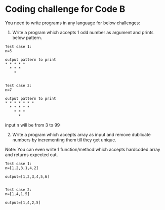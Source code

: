 # Coding challenge for Code B

You need to write programs in any language for below challenges:

1.  Write a program which accepts 1 odd number as argument and prints below pattern.

```
Test case 1:
n=5

output pattern to print
* * * * *
  * * *
    *


Test case 2:
n=7

output pattern to print
* * * * * * *
  * * * * *
    * * *
      *

```

input n will be from 3 to 99

2. Write a program which accepts array as input and remove dublicate numbers by incrementing them till they get unique.

Note: You can even write 1 function/method which accepts hardcoded array and returns expected out.

```
Test case 1:
n=[1,2,3,1,4,2]

output=[1,2,3,4,5,6]


Test case 2:
n=[1,4,1,5]

output=[1,4,2,5]
```
